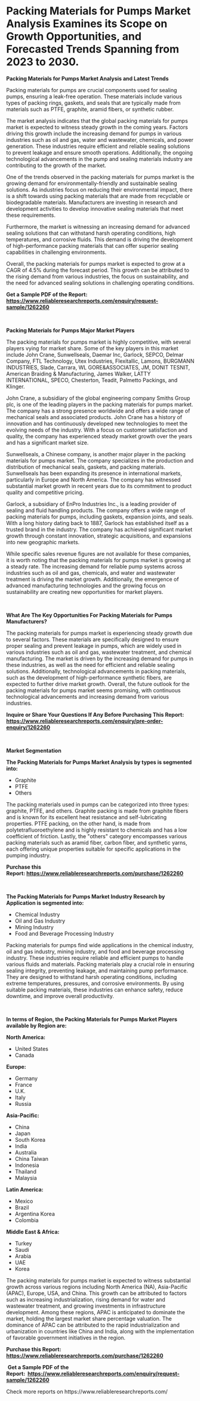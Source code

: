 <p><h1>Packing Materials for Pumps Market Analysis Examines its Scope on Growth Opportunities, and Forecasted Trends Spanning from 2023 to 2030.</h1></p><p><strong>Packing Materials for Pumps Market Analysis and Latest Trends</strong></p>
<p><p>Packing materials for pumps are crucial components used for sealing pumps, ensuring a leak-free operation. These materials include various types of packing rings, gaskets, and seals that are typically made from materials such as PTFE, graphite, aramid fibers, or synthetic rubber.</p><p>The market analysis indicates that the global packing materials for pumps market is expected to witness steady growth in the coming years. Factors driving this growth include the increasing demand for pumps in various industries such as oil and gas, water and wastewater, chemicals, and power generation. These industries require efficient and reliable sealing solutions to prevent leakage and ensure smooth operations. Additionally, the ongoing technological advancements in the pump and sealing materials industry are contributing to the growth of the market.</p><p>One of the trends observed in the packing materials for pumps market is the growing demand for environmentally-friendly and sustainable sealing solutions. As industries focus on reducing their environmental impact, there is a shift towards using packing materials that are made from recyclable or biodegradable materials. Manufacturers are investing in research and development activities to develop innovative sealing materials that meet these requirements.</p><p>Furthermore, the market is witnessing an increasing demand for advanced sealing solutions that can withstand harsh operating conditions, high temperatures, and corrosive fluids. This demand is driving the development of high-performance packing materials that can offer superior sealing capabilities in challenging environments.</p><p>Overall, the packing materials for pumps market is expected to grow at a CAGR of 4.5% during the forecast period. This growth can be attributed to the rising demand from various industries, the focus on sustainability, and the need for advanced sealing solutions in challenging operating conditions.</p></p>
<p><strong>Get a Sample PDF of the Report:&nbsp; <a href="https://www.reliableresearchreports.com/enquiry/request-sample/1262260">https://www.reliableresearchreports.com/enquiry/request-sample/1262260</a></strong></p>
<p>&nbsp;</p>
<p><strong>Packing Materials for Pumps Major Market Players</strong></p>
<p><p>The packing materials for pumps market is highly competitive, with several players vying for market share. Some of the key players in this market include John Crane, Sunwellseals, Daemar Inc, Garlock, SEPCO, Delmar Company, FTL Technology, Utex Industries, Flexitallic, Lamons, BURGMANN INDUSTRIES, Slade, Carrara, WL GORE&ASSOCIATES, JM, DONIT TESNIT, American Braiding & Manufacturing, James Walker, LATTY INTERNATIONAL, SPECO, Chesterton, Teadit, Palmetto Packings, and Klinger.</p><p>John Crane, a subsidiary of the global engineering company Smiths Group plc, is one of the leading players in the packing materials for pumps market. The company has a strong presence worldwide and offers a wide range of mechanical seals and associated products. John Crane has a history of innovation and has continuously developed new technologies to meet the evolving needs of the industry. With a focus on customer satisfaction and quality, the company has experienced steady market growth over the years and has a significant market size.</p><p>Sunwellseals, a Chinese company, is another major player in the packing materials for pumps market. The company specializes in the production and distribution of mechanical seals, gaskets, and packing materials. Sunwellseals has been expanding its presence in international markets, particularly in Europe and North America. The company has witnessed substantial market growth in recent years due to its commitment to product quality and competitive pricing.</p><p>Garlock, a subsidiary of EnPro Industries Inc., is a leading provider of sealing and fluid handling products. The company offers a wide range of packing materials for pumps, including gaskets, expansion joints, and seals. With a long history dating back to 1887, Garlock has established itself as a trusted brand in the industry. The company has achieved significant market growth through constant innovation, strategic acquisitions, and expansions into new geographic markets.</p><p>While specific sales revenue figures are not available for these companies, it is worth noting that the packing materials for pumps market is growing at a steady rate. The increasing demand for reliable pump systems across industries such as oil and gas, chemicals, and water and wastewater treatment is driving the market growth. Additionally, the emergence of advanced manufacturing technologies and the growing focus on sustainability are creating new opportunities for market players.</p></p>
<p>&nbsp;</p>
<p><strong>What Are The Key Opportunities For Packing Materials for Pumps Manufacturers?</strong></p>
<p><p>The packing materials for pumps market is experiencing steady growth due to several factors. These materials are specifically designed to ensure proper sealing and prevent leakage in pumps, which are widely used in various industries such as oil and gas, wastewater treatment, and chemical manufacturing. The market is driven by the increasing demand for pumps in these industries, as well as the need for efficient and reliable sealing solutions. Additionally, technological advancements in packing materials, such as the development of high-performance synthetic fibers, are expected to further drive market growth. Overall, the future outlook for the packing materials for pumps market seems promising, with continuous technological advancements and increasing demand from various industries.</p></p>
<p><strong>Inquire or Share Your Questions If Any Before Purchasing This Report: <a href="https://www.reliableresearchreports.com/enquiry/pre-order-enquiry/1262260">https://www.reliableresearchreports.com/enquiry/pre-order-enquiry/1262260</a></strong></p>
<p>&nbsp;</p>
<p><strong>Market Segmentation</strong></p>
<p><strong>The Packing Materials for Pumps Market Analysis by types is segmented into:</strong></p>
<p><ul><li>Graphite</li><li>PTFE</li><li>Others</li></ul></p>
<p><p>The packing materials used in pumps can be categorized into three types: graphite, PTFE, and others. Graphite packing is made from graphite fibers and is known for its excellent heat resistance and self-lubricating properties. PTFE packing, on the other hand, is made from polytetrafluoroethylene and is highly resistant to chemicals and has a low coefficient of friction. Lastly, the "others" category encompasses various packing materials such as aramid fiber, carbon fiber, and synthetic yarns, each offering unique properties suitable for specific applications in the pumping industry.</p></p>
<p><strong>Purchase this Report:&nbsp;<a href="https://www.reliableresearchreports.com/purchase/1262260">https://www.reliableresearchreports.com/purchase/1262260</a></strong></p>
<p>&nbsp;</p>
<p><strong>The Packing Materials for Pumps Market Industry Research by Application is segmented into:</strong></p>
<p><ul><li>Chemical Industry</li><li>Oil and Gas Industry</li><li>Mining Industry</li><li>Food and Beverage Processing Industry</li></ul></p>
<p><p>Packing materials for pumps find wide applications in the chemical industry, oil and gas industry, mining industry, and food and beverage processing industry. These industries require reliable and efficient pumps to handle various fluids and materials. Packing materials play a crucial role in ensuring sealing integrity, preventing leakage, and maintaining pump performance. They are designed to withstand harsh operating conditions, including extreme temperatures, pressures, and corrosive environments. By using suitable packing materials, these industries can enhance safety, reduce downtime, and improve overall productivity.</p></p>
<p>&nbsp;</p>
<p><strong>In terms of Region, the Packing Materials for Pumps Market Players available by Region are:</strong></p>
<p>
    <p> <strong> North America: </strong>
        <ul>
            <li>United States</li>
            <li>Canada</li>
        </ul>
        </p> 
    <p> <strong> Europe: </strong>
        <ul>
            <li>Germany</li>
            <li>France</li>
            <li>U.K.</li>
            <li>Italy</li>
            <li>Russia</li>
        </ul>
        </p> 
    <p> <strong> Asia-Pacific: </strong>
        <ul>
            <li>China</li>
            <li>Japan</li>
            <li>South Korea</li>
            <li>India</li>
            <li>Australia</li>
            <li>China Taiwan</li>
            <li>Indonesia</li>
            <li>Thailand</li>
            <li>Malaysia</li>
        </ul>
        </p> 
    <p> <strong> Latin America: </strong>
        <ul>
            <li>Mexico</li>
            <li>Brazil</li>
            <li>Argentina Korea</li>
            <li>Colombia</li>
        </ul>
        </p> 
    <p> <strong> Middle East & Africa: </strong>
        <ul>
            <li>Turkey</li>
            <li>Saudi</li>
            <li>Arabia</li>
            <li>UAE</li>
            <li>Korea</li>
        </ul>
    </p>
    </p>
<p><p>The packing materials for pumps market is expected to witness substantial growth across various regions including North America (NA), Asia-Pacific (APAC), Europe, USA, and China. This growth can be attributed to factors such as increasing industrialization, rising demand for water and wastewater treatment, and growing investments in infrastructure development. Among these regions, APAC is anticipated to dominate the market, holding the largest market share percentage valuation. The dominance of APAC can be attributed to the rapid industrialization and urbanization in countries like China and India, along with the implementation of favorable government initiatives in the region.</p></p>
<p><strong>Purchase this Report: <a href="https://www.reliableresearchreports.com/purchase/1262260">https://www.reliableresearchreports.com/purchase/1262260</a></strong></p>
<p>&nbsp;<strong>Get a Sample PDF of the Report:&nbsp;&nbsp;<a href="https://www.reliableresearchreports.com/enquiry/request-sample/1262260">https://www.reliableresearchreports.com/enquiry/request-sample/1262260</a></strong></p>
<p><strong></strong></p>
<p>Check more reports on https://www.reliableresearchreports.com/</p>